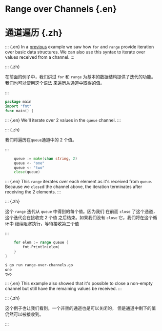
# Range over Channels {.en}

# 通道遍历 {.zh}

::: {.en}
In a [previous](range) example we saw how `for` and
`range` provide iteration over basic data structures.
We can also use this syntax to iterate over
values received from a channel.
:::

::: {.zh}

在前面的例子中，我们讲过 `for` 和 `range` 为基本的数据结构提供了迭代的功能。我们也可以使用这个语法 来遍历从通道中取得的值。

:::

```go
package main
import "fmt"
func main() {
```

::: {.en}
We'll iterate over 2 values in the `queue` channel.
:::

::: {.zh}

我们将遍历在`queue`通道中的 2 个值。

:::

```go
	queue := make(chan string, 2)
	queue <- "one"
	queue <- "two"
	close(queue)
```

::: {.en}
This `range` iterates over each element as it's
received from `queue`. Because we `close`d the
channel above, the iteration terminates after
receiving the 2 elements.
:::

::: {.zh}

这个 `range` 迭代从 `queue` 中得到的每个值。因为我们 在前面 `close` 了这个通道，这个迭代会在接收完 2 个值 之后结束。如果我们没有 `close` 它，我们将在这个循环中 继续阻塞执行，等待接收第三个值

:::

```go
	for elem := range queue {
		fmt.Println(elem)
	}
}
```

```bash
$ go run range-over-channels.go
one
two
```

::: {.en}
This example also showed that it's possible to close
a non-empty channel but still have the remaining
values be received.
:::

::: {.zh}

这个例子也让我们看到，一个非空的通道也是可以关闭的， 但是通道中剩下的值仍然可以被接收到。

:::
